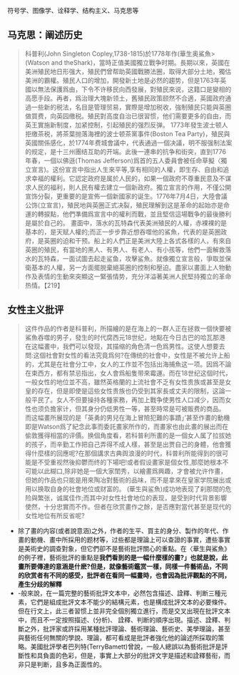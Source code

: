 符号学、图像学、诠释学、结构主义、马克思等
## 马克思：阐述历史
> 科普利(John Singleton Copley,1738-1815)於1778年作(華生奥鯊魚>(Watson and theShark)，當時正值美國獨立戰争时期。長期以來，英國在美洲殖民地日形强大，殖民們曾帮助英國戰勝法圈，取得大部分土地，獨估美洲的霸權。殖民人口的增加，開發新土地是必然的趨势，但是1763年英國以無法保護爲由，下令不许移民向西發展，對殖民來说，这籍口是變相的高愿手段。再者，爲治理大塊新领土，舊殖民政策颐然不合適，英國政府通過一些新的税法，名目是管理贸易，實際是增加税收，強制殖民只能與英圈做買费，向英园缴税。殖民對高度自治已很習惯，他们需要更多的自由，而英王實施新制度，加紧控制，引起殖民的强烈反弹。
> 1773年發生波士顿人拒缴茶税，將茶葉抛落海裡的波士顿茶黨事件(Boston Tea Party)，殖民與英國關係感化，於1774年费城會議中，代表通過一個决議，明不服强制法案的规定，是十三州團结互助的开端。此後一連串的抗争和街突，直到1776年春，一個以佛遜(Thomas Jefferson)爲首的五人委員會被任命草擬〈獨立宣言)。这份宣言中指出人生來平等,享有相同的人權，即生存、自由和追求幸福的權利。它認定政府是属於人民的，如果一個政府不尊重民意及不谋求人民的福利，則人民有權去建立一個新政府。獨立宣言的作用，不僅公開宣饰分裂，更重要的是宣佈一個新國家的诞生。1776年7月4日，大陸會議公饰(立宣言)，殖民地與英圈正式决裂，殖民理解到这是革命的起始亦是命運的轉捩點，他們準備爲宣言中的權利而戰，並且堅信這場戰争的最後勝利是屬於自己的。
> 畫面中，落水的瓦特森代表美洲殖民的人權，赤裸裸的是基本的，是天赋人權的;而正一步步靠近想吞噬他的鯊魚，代表的是英圈政府，是英圈的迫和干预。船上的人們正是美洲大陸上各式各樣的人，有來自英圈的殖民，有當地的黑人、有男人、有老人、有小孩等，他們一面解救落水的瓦特森，一面试圖去起走鲨鱼，攻擊鲨魚。就像獨立宣言般，爭取並保衛基本的人權，另一方面擺脱棄絕英圈的控制和壓迫。盡家以畫面上人物動作及表情的生動來突顯这一緊張情势，充分洋溢著美洲人民堅持獨立的革命热情。【219】

## 女性主义批评
> 这件作品的作者是科普利，所描繪的是在海上的一群人正在拯救一個快要被鯊魚吞噬的男子，發生的时代腐西元18世纪，地點在今日古巴的哈瓦那港
> 在这幅畫中，我們可以發现，其描缩的角色清一色爲男性。这使人想要去問:这個社會對女性的看法究竟爲何?在傳统的社會中，女性是不被允许上船的，尤其是在社會分工中，女人的工作並不包括出海捕魚这一项。因爲不論在束西方，都有禁忌指出，女人會爲船隻带來霉運。而在18世纪这個时代，一般女性的地位並不高，雖然英格蘭的上流社會不乏有女性贵族或甚至是女皇的存在，但是即使是這些女性贵族也仍受到其家長或丈夫的限制，这論一般平民了。女人不但要操持各種家務，再加上戰争使男性人口减少，因而女性也须负擔家计，但其身分仍低男性一等，甚至時常是可被販费的商品。
> 而这幅畫所展现的是「英勇的男兒在海上冒險犯難的事蹟」’甚至作畫的動機即是Watson爲了紀念此事而委託畫家所作的，而畫家也由此畫的展出而在偷敦獲得相當的评價。换個角度看，若科普利所畫的是一個女人属了拉拔她的孩子，而辛勤工作把自己弄得不成人樣，甚至是出贾自己的身體，他會獲得什麼樣的回應呢?在那個講求古典舆浪漫的时代，科普利所能得到的很可能是不受重视然後抑鬱而终的下場吧!或者假设畫家是個女性,那麼她根本不可能以此糊口,除非她是一個大家閨秀，以繪畫爲興趣，才會被允许作畫，但她的作品也只能是用來陶冶對藝術的品味，而不是拿來在皇家学院展出或用以换取自身的社會地位或财富的。
(華生與鲨魚)成功地表现了刹那間的危险與繁张，诚属佳作;而其中对女性社會地位的表现，是受到时代背景影響使然，十分忠實而不作。但者在欣赏畫作之餘，是否應對當代甚至是现代的女性地位有所反省呢?

- 除了畫的内容(或者說意涵)之外，作者的生平、買主的身分、製作的年代、作畫的動機、畫中所採用的题材等，过些都是理論上可以查證的事實，遭些事實是美術史的調查對象，但它們卻不是藝術批評關心的重點。在〈華生與鯊魚》的例子裡，藝術批評的重點是**我們看到的是一幅什麼樣的畫?」也就是說，此畫所要傳達的意涵是什麽?但是，就像藝術鑑赏一樣，同樣一件藝術品，不同的欣赏者有不同的感受，批評者在看同一幅畫時，也會因為批评觀點的不同，產生分歧的解釋**
- -般來說，在一篇完整的藝術批評文本中，必然包含描述、詮釋、判断三種元素，它們是組成批評文本不能少的結構元素，也是構成批評文本的必要條件。但在行文上，此三者習惯上並非完全個別獨立進行，而是交叉出現在批評文本中，而且不一定按照描述、(分析)、 詮釋、判断的順序出現。描述、詮釋、判斷之外，批評家或許採用某種批評理論、藝術理論、藝術史、美學理論，甚至與藝術任何無關的學說、理論，都可看成是批評者強化他的論述所採取的策略。美國批評學者巴列特(TerryBamett)曾說，一般人總誤以為藝術批評是評斷性和具負面的色彩，但是，事實上大部分的批評文字是描述和詮釋藝衔，而非只是判断，且多為正面性的。
